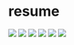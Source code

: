 # resume

![](https://github.com/100jy/resume/blob/main/img/img1.png)
![](https://github.com/100jy/resume/blob/main/img/img2.png)
![](https://github.com/100jy/resume/blob/main/img/img3.png)
![](https://github.com/100jy/resume/blob/main/img/img4.png)
![](https://github.com/100jy/resume/blob/main/img/img5.png)
![](https://github.com/100jy/resume/blob/main/img/img6.png)

